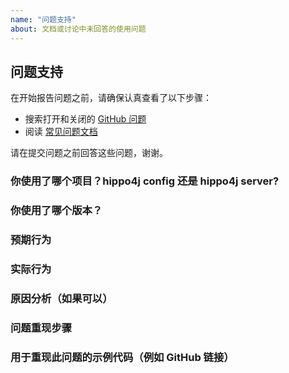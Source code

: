 ```yaml
---
name: "问题支持"
about: 文档或讨论中未回答的使用问题
---
```


## 问题支持

在开始报告问题之前，请确保认真查看了以下步骤：

- 搜索打开和关闭的 [GitHub 问题](https://github.com/opengoofy/hippo4j/issues)
- 阅读 [常见问题文档](https://hippo4j.cn/docs/user_docs/other/issue)

请在提交问题之前回答这些问题，谢谢。

### 你使用了哪个项目？hippo4j config 还是 hippo4j server?

### 你使用了哪个版本？

### 预期行为

### 实际行为

### 原因分析（如果可以）

### 问题重现步骤

### 用于重现此问题的示例代码（例如 GitHub 链接）
